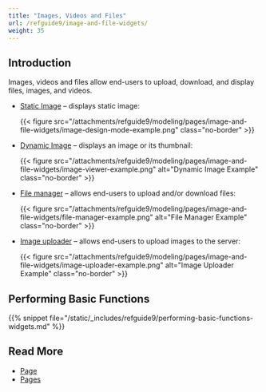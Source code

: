 ```yaml
---
title: "Images, Videos and Files"
url: /refguide9/image-and-file-widgets/
weight: 35
---
```


## Introduction

Images, videos and files allow end-users to upload, download, and display files, images, and videos. 

* [Static Image](/refguide9/image/) – displays static image:

    {{< figure src="/attachments/refguide9/modeling/pages/image-and-file-widgets/image-design-mode-example.png" class="no-border" >}}

* [Dynamic Image](/refguide9/image-viewer/) – displays an image or its thumbnail:

    {{< figure src="/attachments/refguide9/modeling/pages/image-and-file-widgets/image-viewer-example.png" alt="Dynamic Image Example" class="no-border" >}}

* [File manager](/refguide9/file-manager/) – allows end-users to upload and/or download files:

    {{< figure src="/attachments/refguide9/modeling/pages/image-and-file-widgets/file-manager-example.png" alt="File Manager Example" class="no-border" >}}

* [Image uploader](/refguide9/image-uploader/) – allows end-users to upload images to the server:

    {{< figure src="/attachments/refguide9/modeling/pages/image-and-file-widgets/image-uploader-example.png" alt="Image Uploader Example" class="no-border" >}}

## Performing Basic Functions

{{% snippet file="/static/_includes/refguide9/performing-basic-functions-widgets.md" %}}

## Read More

* [Page](/refguide9/page/)
* [Pages](/refguide9/pages/)
